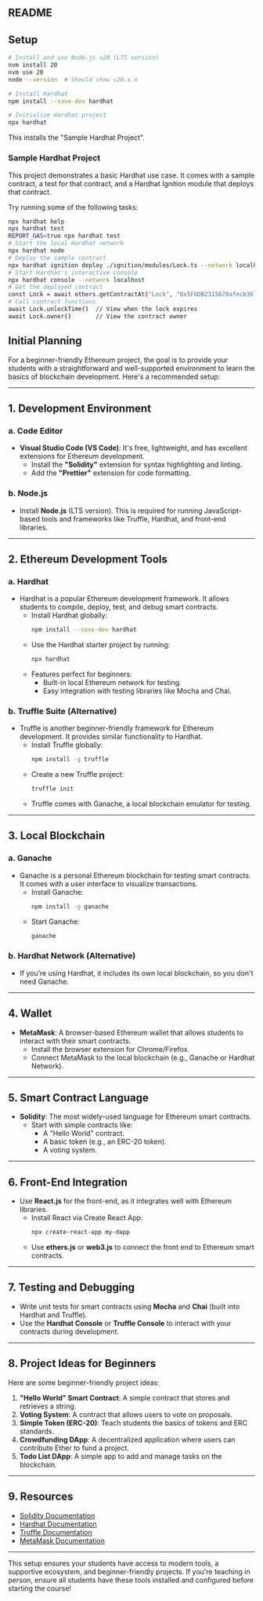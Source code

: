 ## README

## Setup

```bash
# Install and use Node.js v20 (LTS version)
nvm install 20
nvm use 20
node --version  # Should show v20.x.x

# Install Hardhat
npm install --save-dev hardhat

# Initialize Hardhat project
npx hardhat
```

This installs the "Sample Hardhat Project".

### Sample Hardhat Project

This project demonstrates a basic Hardhat use case. It comes with a sample contract, a test for that contract, and a Hardhat Ignition module that deploys that contract.

Try running some of the following tasks:

```bash
npx hardhat help
npx hardhat test
REPORT_GAS=true npx hardhat test
# Start the local Hardhat network
npx hardhat node
# Deploy the sample contract
npx hardhat ignition deploy ./ignition/modules/Lock.ts --network localhost
# Start Hardhat's interactive console
npx hardhat console --network localhost
# Get the deployed contract
const Lock = await ethers.getContractAt("Lock", "0x5FbDB2315678afecb367f032d93F642f64180aa3")
# Call contract functions
await Lock.unlockTime()  // View when the lock expires
await Lock.owner()       // View the contract owner
```



## Initial Planning

For a beginner-friendly Ethereum project, the goal is to provide your students with a straightforward and well-supported environment to learn the basics of blockchain development. Here's a recommended setup:

---

## **1. Development Environment**
### **a. Code Editor**
- **Visual Studio Code (VS Code)**: It's free, lightweight, and has excellent extensions for Ethereum development.
  - Install the **"Solidity"** extension for syntax highlighting and linting.
  - Add the **"Prettier"** extension for code formatting.

### **b. Node.js**
- Install **Node.js** (LTS version). This is required for running JavaScript-based tools and frameworks like Truffle, Hardhat, and front-end libraries.

---

## **2. Ethereum Development Tools**
### **a. Hardhat**
- Hardhat is a popular Ethereum development framework. It allows students to compile, deploy, test, and debug smart contracts.
  - Install Hardhat globally:  
    ```bash
    npm install --save-dev hardhat
    ```
  - Use the Hardhat starter project by running:  
    ```bash
    npx hardhat
    ```
  - Features perfect for beginners:
    - Built-in local Ethereum network for testing.
    - Easy integration with testing libraries like Mocha and Chai.

### **b. Truffle Suite (Alternative)**
- Truffle is another beginner-friendly framework for Ethereum development. It provides similar functionality to Hardhat.
  - Install Truffle globally:  
    ```bash
    npm install -g truffle
    ```
  - Create a new Truffle project:  
    ```bash
    truffle init
    ```
  - Truffle comes with Ganache, a local blockchain emulator for testing.

---

## **3. Local Blockchain**
### **a. Ganache**
- Ganache is a personal Ethereum blockchain for testing smart contracts. It comes with a user interface to visualize transactions.
  - Install Ganache:  
    ```bash
    npm install -g ganache
    ```
  - Start Ganache:  
    ```bash
    ganache
    ```

### **b. Hardhat Network (Alternative)**
- If you’re using Hardhat, it includes its own local blockchain, so you don't need Ganache.

---

## **4. Wallet**
- **MetaMask**: A browser-based Ethereum wallet that allows students to interact with their smart contracts.
  - Install the browser extension for Chrome/Firefox.
  - Connect MetaMask to the local blockchain (e.g., Ganache or Hardhat Network).

---

## **5. Smart Contract Language**
- **Solidity**: The most widely-used language for Ethereum smart contracts.
  - Start with simple contracts like:
    - A "Hello World" contract.
    - A basic token (e.g., an ERC-20 token).
    - A voting system.

---

## **6. Front-End Integration**
- Use **React.js** for the front-end, as it integrates well with Ethereum libraries.
  - Install React via Create React App:  
    ```bash
    npx create-react-app my-dapp
    ```
  - Use **ethers.js** or **web3.js** to connect the front end to Ethereum smart contracts.

---

## **7. Testing and Debugging**
- Write unit tests for smart contracts using **Mocha** and **Chai** (built into Hardhat and Truffle).
- Use the **Hardhat Console** or **Truffle Console** to interact with your contracts during development.

---

## **8. Project Ideas for Beginners**
Here are some beginner-friendly project ideas:
1. **"Hello World" Smart Contract**: A simple contract that stores and retrieves a string.
2. **Voting System**: A contract that allows users to vote on proposals.
3. **Simple Token (ERC-20)**: Teach students the basics of tokens and ERC standards.
4. **Crowdfunding DApp**: A decentralized application where users can contribute Ether to fund a project.
5. **Todo List DApp**: A simple app to add and manage tasks on the blockchain.

---

## **9. Resources**
- [Solidity Documentation](https://docs.soliditylang.org/)
- [Hardhat Documentation](https://hardhat.org/)
- [Truffle Documentation](https://trufflesuite.com/)
- [MetaMask Documentation](https://metamask.io/)

---

This setup ensures your students have access to modern tools, a supportive ecosystem, and beginner-friendly projects. If you're teaching in person, ensure all students have these tools installed and configured before starting the course!